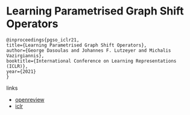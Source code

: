# Learning Parametrised Graph Shift Operators

```
@inproceedings{pgso_iclr21,
title={Learning Parametrised Graph Shift Operators},
author={George Dasoulas and Johannes F. Lutzeyer and Michalis Vazirgiannis},
booktitle={International Conference on Learning Representations (ICLR)},
year={2021}
}
```

links
- [openreview](https://openreview.net/forum?id=0OlrLvrsHwQ)
- [iclr](https://iclr.cc/virtual/2021/poster/2932)

